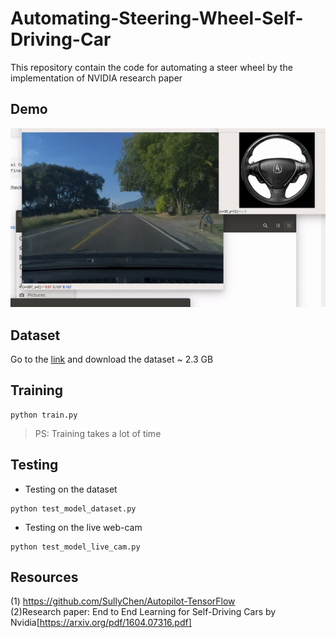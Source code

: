# Automating-Steering-Wheel-Self-Driving-Car

This repository contain the code for automating a steer wheel by the implementation of NVIDIA research paper

## Demo 
![alt img](https://github.com/Garvit-32/Automating-Steering-Wheel-Self-Driving-Car/blob/master/images/example.gif)

## Dataset
Go to the [link](https://drive.google.com/file/d/0B-KJCaaF7elleG1RbzVPZWV4Tlk/view) and download the dataset ~ 2.3 GB


## Training

```
python train.py
```
> PS: Training takes a lot of time

## Testing 

- Testing on the dataset

```
python test_model_dataset.py
```
- Testing on the live web-cam
```
python test_model_live_cam.py
```

## Resources

(1) https://github.com/SullyChen/Autopilot-TensorFlow<br>
(2)Research paper: End to End Learning for Self-Driving Cars by Nvidia[https://arxiv.org/pdf/1604.07316.pdf]
